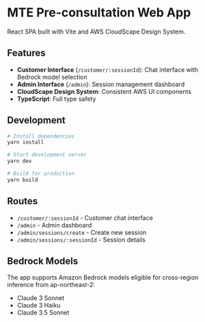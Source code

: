 # MTE Pre-consultation Web App

React SPA built with Vite and AWS CloudScape Design System.

## Features

- **Customer Interface** (`/customer/:sessionId`): Chat interface with Bedrock model selection
- **Admin Interface** (`/admin`): Session management dashboard
- **CloudScape Design System**: Consistent AWS UI components
- **TypeScript**: Full type safety

## Development

```bash
# Install dependencies
yarn install

# Start development server
yarn dev

# Build for production
yarn build
```

## Routes

- `/customer/:sessionId` - Customer chat interface
- `/admin` - Admin dashboard
- `/admin/sessions/create` - Create new session
- `/admin/sessions/:sessionId` - Session details

## Bedrock Models

The app supports Amazon Bedrock models eligible for cross-region inference from ap-northeast-2:
- Claude 3 Sonnet
- Claude 3 Haiku  
- Claude 3.5 Sonnet